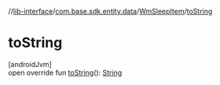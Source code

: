 //[lib-interface](../../../index.md)/[com.base.sdk.entity.data](../index.md)/[WmSleepItem](index.md)/[toString](to-string.md)

# toString

[androidJvm]\
open override fun [toString](to-string.md)(): [String](https://kotlinlang.org/api/latest/jvm/stdlib/kotlin/-string/index.html)
